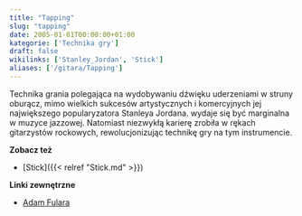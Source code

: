 ```yaml
---
title: "Tapping"
slug: "tapping"
date: 2005-01-01T00:00:00+01:00
kategorie: ['Technika gry']
draft: false
wikilinks: ['Stanley_Jordan', 'Stick']
aliases: ['/gitara/Tapping']
---
```

Technika grania polegająca na wydobywaniu dźwięku uderzeniami w struny
oburącz, mimo wielkich sukcesów artystycznych i komercyjnych jej
największego popularyzatora Stanleya
Jordana<!-- link nie odnosił się do niczego: 'Tapping' ('content/książka/Tapping.md') links to 'Stanley_Jordan' ('content/książka/Stanley_Jordan.md') and that does not exist -->. wydaje się być marginalna w muzyce
jazzowej. Natomiast niezwykłą karierę zrobiła w rękach gitarzystów
rockowych, rewolucjonizując technikę gry na tym instrumencie.

**Zobacz też**

  - [Stick]({{< relref "Stick.md" >}})

**Linki zewnętrzne**

  - [Adam Fulara](http://fulara.com/)

